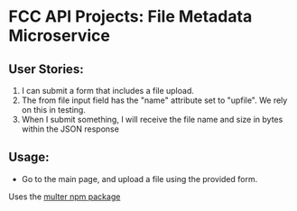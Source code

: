 # FCC API Projects: File Metadata Microservice

## User Stories:

1.  I can submit a form that includes a file upload.
2.  The from file input field has the "name" attribute set to "upfile". We rely on this in testing.
3.  When I submit something, I will receive the file name and size in bytes within the JSON response

## Usage:

- Go to the main page, and upload a file using the provided form.

Uses the [multer npm package](https://www.npmjs.com/package/multer)
